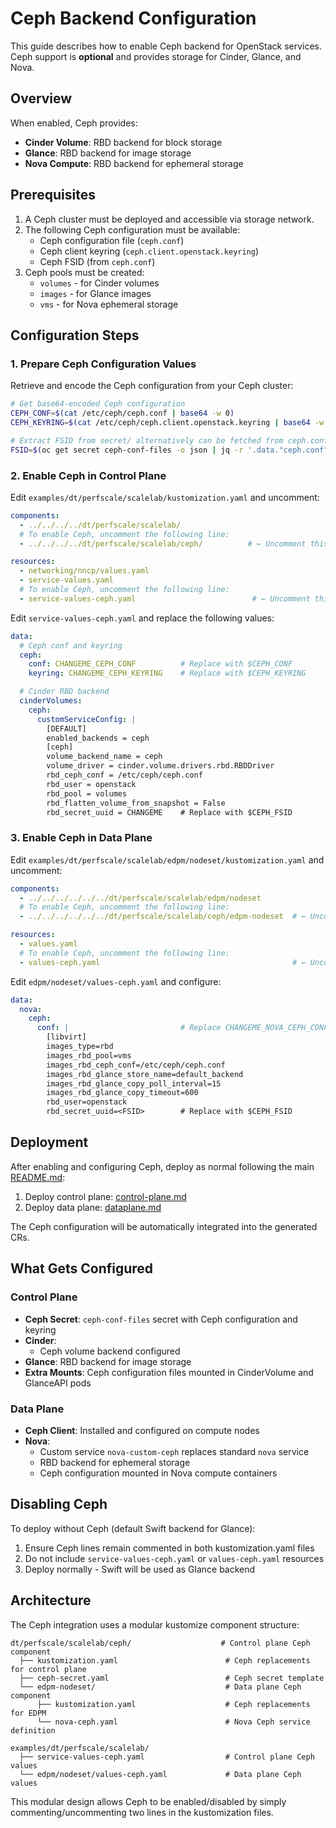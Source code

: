 # Ceph Backend Configuration

This guide describes how to enable Ceph backend for OpenStack services. Ceph support is **optional** and provides storage for Cinder, Glance, and Nova.

## Overview

When enabled, Ceph provides:
- **Cinder Volume**: RBD backend for block storage
- **Glance**: RBD backend for image storage
- **Nova Compute**: RBD backend for ephemeral storage

## Prerequisites

1. A Ceph cluster must be deployed and accessible via storage network.
2. The following Ceph configuration must be available:
   - Ceph configuration file (`ceph.conf`)
   - Ceph client keyring (`ceph.client.openstack.keyring`)
   - Ceph FSID (from `ceph.conf`)
3. Ceph pools must be created:
   - `volumes` - for Cinder volumes
   - `images` - for Glance images
   - `vms` - for Nova ephemeral storage

## Configuration Steps

### 1. Prepare Ceph Configuration Values

Retrieve and encode the Ceph configuration from your Ceph cluster:

```bash
# Get base64-encoded Ceph configuration
CEPH_CONF=$(cat /etc/ceph/ceph.conf | base64 -w 0)
CEPH_KEYRING=$(cat /etc/ceph/ceph.client.openstack.keyring | base64 -w 0)

# Extract FSID from secret/ alternatively can be fetched from ceph.conf
FSID=$(oc get secret ceph-conf-files -o json | jq -r '.data."ceph.conf"' | base64 -d | grep fsid | sed -e 's/fsid = //')
```

### 2. Enable Ceph in Control Plane

Edit `examples/dt/perfscale/scalelab/kustomization.yaml` and uncomment:

```yaml
components:
  - ../../../../dt/perfscale/scalelab/
  # To enable Ceph, uncomment the following line:
  - ../../../../dt/perfscale/scalelab/ceph/          # ← Uncomment this

resources:
  - networking/nncp/values.yaml
  - service-values.yaml
  # To enable Ceph, uncomment the following line:
  - service-values-ceph.yaml                          # ← Uncomment this
```

Edit `service-values-ceph.yaml` and replace the following values:

```yaml
data:
  # Ceph conf and keyring
  ceph:
    conf: CHANGEME_CEPH_CONF          # Replace with $CEPH_CONF
    keyring: CHANGEME_CEPH_KEYRING    # Replace with $CEPH_KEYRING

  # Cinder RBD backend
  cinderVolumes:
    ceph:
      customServiceConfig: |
        [DEFAULT]
        enabled_backends = ceph
        [ceph]
        volume_backend_name = ceph
        volume_driver = cinder.volume.drivers.rbd.RBDDriver
        rbd_ceph_conf = /etc/ceph/ceph.conf
        rbd_user = openstack
        rbd_pool = volumes
        rbd_flatten_volume_from_snapshot = False
        rbd_secret_uuid = CHANGEME    # Replace with $CEPH_FSID
```

### 3. Enable Ceph in Data Plane

Edit `examples/dt/perfscale/scalelab/edpm/nodeset/kustomization.yaml` and uncomment:

```yaml
components:
  - ../../../../../../dt/perfscale/scalelab/edpm/nodeset
  # To enable Ceph, uncomment the following line:
  - ../../../../../../dt/perfscale/scalelab/ceph/edpm-nodeset  # ← Uncomment this

resources:
  - values.yaml
  # To enable Ceph, uncomment the following line:
  - values-ceph.yaml                                           # ← Uncomment this
```

Edit `edpm/nodeset/values-ceph.yaml` and configure:

```yaml
data:
  nova:
    ceph:
      conf: |                         # Replace CHANGEME_NOVA_CEPH_CONF with:
        [libvirt]
        images_type=rbd
        images_rbd_pool=vms
        images_rbd_ceph_conf=/etc/ceph/ceph.conf
        images_rbd_glance_store_name=default_backend
        images_rbd_glance_copy_poll_interval=15
        images_rbd_glance_copy_timeout=600
        rbd_user=openstack
        rbd_secret_uuid=<FSID>        # Replace with $CEPH_FSID
```

## Deployment

After enabling and configuring Ceph, deploy as normal following the main [README.md](README.md):

1. Deploy control plane: [control-plane.md](control-plane.md)
2. Deploy data plane: [dataplane.md](dataplane.md)

The Ceph configuration will be automatically integrated into the generated CRs.

## What Gets Configured

### Control Plane

- **Ceph Secret**: `ceph-conf-files` secret with Ceph configuration and keyring
- **Cinder**: 
  - Ceph volume backend configured
- **Glance**: RBD backend for image storage
- **Extra Mounts**: Ceph configuration files mounted in CinderVolume and GlanceAPI pods

### Data Plane

- **Ceph Client**: Installed and configured on compute nodes
- **Nova**: 
  - Custom service `nova-custom-ceph` replaces standard `nova` service
  - RBD backend for ephemeral storage
  - Ceph configuration mounted in Nova compute containers

## Disabling Ceph

To deploy without Ceph (default Swift backend for Glance):

1. Ensure Ceph lines remain commented in both kustomization.yaml files
2. Do not include `service-values-ceph.yaml` or `values-ceph.yaml` resources
3. Deploy normally - Swift will be used as Glance backend

## Architecture

The Ceph integration uses a modular kustomize component structure:

```
dt/perfscale/scalelab/ceph/                    # Control plane Ceph component
  ├── kustomization.yaml                        # Ceph replacements for control plane
  ├── ceph-secret.yaml                          # Ceph secret template
  └── edpm-nodeset/                             # Data plane Ceph component
      ├── kustomization.yaml                    # Ceph replacements for EDPM
      └── nova-ceph.yaml                        # Nova Ceph service definition

examples/dt/perfscale/scalelab/
  ├── service-values-ceph.yaml                  # Control plane Ceph values
  └── edpm/nodeset/values-ceph.yaml             # Data plane Ceph values
```

This modular design allows Ceph to be enabled/disabled by simply commenting/uncommenting two lines in the kustomization files.

